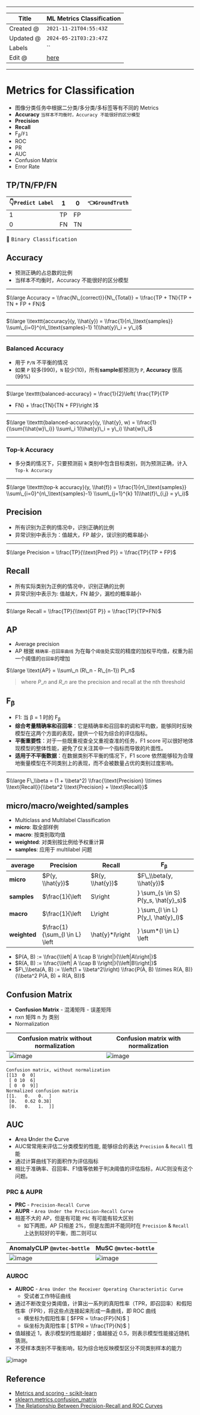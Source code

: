 -----

| Title     | ML Metrics Classification                             |
| --------- | ----------------------------------------------------- |
| Created @ | `2021-11-21T04:55:43Z`                                |
| Updated @ | `2024-05-21T03:23:47Z`                                |
| Labels    | \`\`                                                  |
| Edit @    | [here](https://github.com/junxnone/aiwiki/issues/137) |

-----

# Metrics for Classification

  - 图像分类任务中根据二分类/多分类/多标签等有不同的 Metrics
  - **Accuracy** `当样本不均衡时，Accuracy 不能很好的区分模型`
  - **Precision**
  - **Recall**
  - F<sub>β</sub>/`F1`
  - ROC
  - PR
  - AUC
  - Confusion Matrix
  - Error Rate

## TP/TN/FP/FN

| 👇`Predict Label` | 1  | 0  | 👈`GroundTruth` |
| ---------------- | -- | -- | -------------- |
| 1                | TP | FP |                |
| 0                | FN | TN |                |

:bookmark: <kbd>Binary Classification</kbd>

## Accuracy

  - 预测正确的占总数的比例
  - 当样本不均衡时，Accuracy 不能很好的区分模型

-----

$\\large Accuracy = \\frac{N\_{correct}}{N\_{Total}} = \\frac{TP +
TN}{TP + TN + FP + FN}$

-----

$\\large \\texttt{accuracy}(y, \\hat{y}) = \\frac{1}{n\_\\text{samples}}
\\sum\_{i=0}^{n\_\\text{samples}-1} 1(\\hat{y}\_i = y\_i)$

-----

### Balanced Accuracy

  - 用于 `P/N` 不平衡的情况
  - 如果 `P` 较多(990)，`N` 较少(10)，所有**sample**都预测为 `P`, **Accuracy** 很高(99%)

-----

$\\large \\texttt{balanced-accuracy} = \\frac{1}{2}\\left( \\frac{TP}{TP
+ FN} + \\frac{TN}{TN + FP}\\right )$

-----

$\\large \\texttt{balanced-accuracy}(y, \\hat{y}, w) =
\\frac{1}{\\sum{\\hat{w}\_i}} \\sum\_i 1(\\hat{y}\_i = y\_i)
\\hat{w}\_i$

-----

### Top-k Accuracy

  - 多分类的情况下，只要预测前 `k` 类别中包含目标类别，则为预测正确，计入 `Top-k Accuracy`

-----

$\\large \\texttt{top-k accuracy}(y, \\hat{f}) =
\\frac{1}{n\_\\text{samples}} \\sum\_{i=0}^{n\_\\text{samples}-1}
\\sum\_{j=1}^{k} 1(\\hat{f}\_{i,j} = y\_i)$

## Precision

  - 所有识别为正例的情况中，识别正确的比例
  - 异常识别中表示为：值越大，FP 越少，误识别的概率越小

-----

$\\large Precision = \\frac{TP}{\\text{Pred P}} = \\frac{TP}{TP + FP}$

## Recall

  - 所有实际类别为正例的情况中，识别正确的比例
  - 异常识别中表示为: 值越大，FN 越少，漏检的概率越小

-----

$\\large Recall = \\frac{TP}{\\text{GT P}} = \\frac{TP}{TP+FN}$

## AP

  - Average precision
  - AP 根据 `精确率-召回率曲线` 为在每个`阈值`处实现的精度的加权平均值，权重为前一个阈值的`召回率`的增加

$\\large \\text{AP} = \\sum\_n (R\_n - R\_{n-1}) P\_n$

> where $P\_n$ and $R\_n$ are the precision and recall at the nth
> threshold

## F<sub>β</sub>

  - F1: 当 β = 1 时的 F<sub>β</sub>
  - **综合考量精确率和召回率**：它是精确率和召回率的调和平均数，能够同时反映模型在这两个方面的表现，提供一个较为综合的评估指标。
  - **平衡重要性**：对于一些既重视查全又重视查准的任务，F1 score
    可以很好地体现模型的整体性能，避免了仅关注其中一个指标而导致的片面性。
  - **适用于不平衡数据**：在数据类别不平衡的情况下，F1 score
    依然能够较为合理地衡量模型在不同类别上的表现，而不会被数量占优的类别过度影响。

-----

$\\large F\_\\beta = (1 + \\beta^2) \\frac{\\text{Precision} \\times
\\text{Recall}}{\\beta^2 \\text{Precision} + \\text{Recall}}$

## micro/macro/weighted/samples

  - Multiclass and Multilabel Classification
  - **micro**: 取全部样例
  - **macro**: 按类别取均值
  - **weighted**: 对类别按比例给予权重计算
  - **samples**: 应用于 multilabel 问题

| average      | Precision                                                                                                                 | Recall                                                                                                                    | F<sub>β</sub>                                                                                                                   |
| ------------ | ------------------------------------------------------------------------------------------------------------------------- | ------------------------------------------------------------------------------------------------------------------------- | ------------------------------------------------------------------------------------------------------------------------------- |
| **micro**    | $P(y, \\hat{y})$                                                                                                          | $R(y, \\hat{y})$                                                                                                          | $F\_\\beta(y, \\hat{y})$                                                                                                        |
| **samples**  | $\\frac{1}{\\left|S\\right|} \\sum\_{s \\in S} P(y\_s, \\hat{y}\_s)$                                                      | $\\frac{1}{\\left|S\\right|} \\sum\_{s \\in S} R(y\_s, \\hat{y}\_s)$                                                      | $\\frac{1}{\\left|S\\right|} \\sum\_{s \\in S} F\_\\beta(y\_s, \\hat{y}\_s)$                                                    |
| **macro**    | $\\frac{1}{\\left|L\\right|} \\sum\_{l \\in L} P(y\_l, \\hat{y}\_l)$                                                      | $\\frac{1}{\\left|L\\right|} \\sum\_{l \\in L} R(y\_l, \\hat{y}\_l)$                                                      | $\\frac{1}{\\left|L\\right|} \\sum\_{l \\in L} F\_\\beta(y\_l, \\hat{y}\_l)$                                                    |
| **weighted** | $\\frac{1}{\\sum\_{l \\in L} \\left|\\hat{y}*l\\right|} \\sum*{l \\in L} \\left|\\hat{y}\_l\\right| P(y\_l, \\hat{y}\_l)$ | $\\frac{1}{\\sum\_{l \\in L} \\left|\\hat{y}*l\\right|} \\sum*{l \\in L} \\left|\\hat{y}\_l\\right| R(y\_l, \\hat{y}\_l)$ | $\\frac{1}{\\sum\_{l \\in L} \\left|\\hat{y}*l\\right|} \\sum*{l \\in L} \\left|\\hat{y}*l\\right| F*\\beta(y\_l, \\hat{y}\_l)$ |

  - $P(A, B) := \\frac{\\left| A \\cap B \\right|}{\\left|A\\right|}$
  - $R(A, B) := \\frac{\\left| A \\cap B \\right|}{\\left|B\\right|}$
  - $F\_\\beta(A, B) := \\left(1 + \\beta^2\\right) \\frac{P(A, B)
    \\times R(A, B)}{\\beta^2 P(A, B) + R(A, B)}$

## Confusion Matrix

  - **Confusion Matrix** - 混淆矩阵 - 误差矩阵
  - nxn 矩阵 n 为 类别
  - Normalization

| Confusion matrix without normalization                       | Confusion matrix with normalization                          |
| ------------------------------------------------------------ | ------------------------------------------------------------ |
| ![image](media/a87cd97b7cec7120a0c8eea4ac5a19540e62b101.png) | ![image](media/7674d98be1cedba3f66f5dbc044eca54bf4e1544.png) |

    Confusion matrix, without normalization
    [[13  0  0]
     [ 0 10  6]
     [ 0  0  9]]
    Normalized confusion matrix
    [[1.   0.   0.  ]
     [0.   0.62 0.38]
     [0.   0.   1.  ]]

## AUC

  - **A**rea **U**nder the **C**urve
  - AUC常常用来评估二分类模型的性能, 能够综合的表达 `Precision` & `Recall` 性能
  - 通过计算曲线下的面积作为评估指标
  - 相比于准确率、召回率、F1值等依赖于判决阈值的评估指标，AUC则没有这个问题。

### PRC & AUPR

  - **PRC** - `Precision-Recall Curve`
  - **AUPR** - `Area Under the Precision-Recall Curve`
  - 相差不大的 AP，但是有可能 `PRC` 有可能有较大区别
      - 如下两图，AP 只相差 2%，但是左图并不能同时在 `Precision` & `Recall` 上达到较好的平衡，图二则可以

| AnomalyCLIP `@mvtec-bottle`                                  | MuSC `@mvtec-bottle`                                         |
| ------------------------------------------------------------ | ------------------------------------------------------------ |
| ![image](media/b0cff925e84e3a1ac68635e21696b5e17fd8e195.png) | ![image](media/5ee8c1cc2859c4bb7fe5d49361dc092218d0d0a7.png) |

### AUROC

  - **AUROC** - `Area Under the Receiver Operating Characteristic Curve`
    - 受试者工作特征曲线
  - 通过不断改变分类阈值，计算出一系列的真阳性率（TPR，即召回率）和假阳性率（FPR），将这些点连接起来形成一条曲线，即 ROC 曲线
      - 横坐标为假阳性率 \[ $FPR = \\frac{FP}{N}$ \]
      - 纵坐标为真阳性率 \[ $TPR = \\frac{TP}{N}$ \]
  - 值越接近 1，表示模型的性能越好；值越接近 0.5，则表示模型性能接近随机猜测。
  - 不受样本类别不平衡影响，较为综合地反映模型区分不同类别样本的能力

![image](media/7516c8f6cffaf17f82091d5564f72b82c0d65743.png)

## Reference

  - [Metrics and scoring -
    scikit-learn](https://scikit-learn.org/stable/modules/model_evaluation.html#metrics-and-scoring-quantifying-the-quality-of-predictions)
  - [sklearn.metrics.confusion\_matrix](https://scikit-learn.org/stable/modules/generated/sklearn.metrics.confusion_matrix.html)
  - [The Relationship Between Precision-Recall and ROC
    Curves](https://www.biostat.wisc.edu/~page/rocpr.pdf)
